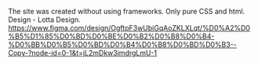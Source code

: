 The site was created without using frameworks. Only pure CSS and html.
Design - Lotta Design.
https://www.figma.com/design/OgftpF3wUbiGqAoZKLXLqt/%D0%A2%D0%B5%D1%85%D0%BD%D0%BE%D0%B2%D0%B8%D0%B4-%D0%BB%D0%B5%D0%BD%D0%B4%D0%B8%D0%BD%D0%B3--Copy-?node-id=0-1&t=jL2mDkw3imdrgLmU-1
